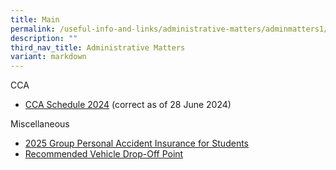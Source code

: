 ```yaml
---
title: Main
permalink: /useful-info-and-links/administrative-matters/adminmatters1/
description: ""
third_nav_title: Administrative Matters
variant: markdown
---
```

CCA

*  [CCA Schedule 2024](/files/CCA_Schedule_and_Venues__a_a_26Jun2024_.pdf) (correct as of 28 June 2024)

Miscellaneous

* [2025 Group Personal Accident Insurance for Students](/files/Product_Fact_Sheet__Year_2025_.pdf)
* [Recommended Vehicle Drop-Off Point](/files/Recommended%20Drop%20Off%20Point.pdf)
[]()